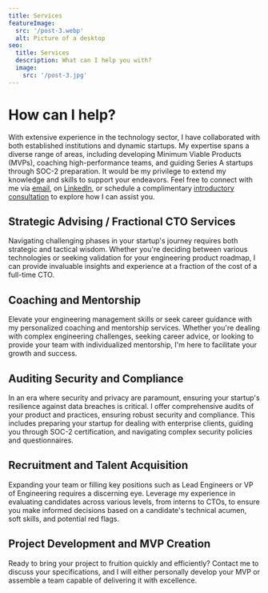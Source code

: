```yaml
---
title: Services
featureImage:
  src: '/post-3.webp'
  alt: Picture of a desktop
seo:
  title: Services
  description: What can I help you with?
  image:
    src: '/post-3.jpg'
---
```


# How can I help?

With extensive experience in the technology sector, I have collaborated with both established institutions and dynamic startups. My expertise spans a diverse range of areas, including developing Minimum Viable Products (MVPs), coaching high-performance teams, and guiding Series A startups through SOC-2 preparation. It would be my privilege to extend my knowledge and skills to support your endeavors. Feel free to connect with me via [email](mailto:rimthong@gmail.com?subject=Consult), on [LinkedIn](https://linkedin.com/in/rimthong), or schedule a complimentary [introductory consultation](https://calendly.com/arimthong/30min) to explore how I can assist you.

## Strategic Advising / Fractional CTO Services

Navigating challenging phases in your startup's journey requires both strategic and tactical wisdom. Whether you're deciding between various technologies or seeking validation for your engineering product roadmap, I can provide invaluable insights and experience at a fraction of the cost of a full-time CTO.

## Coaching and Mentorship

Elevate your engineering management skills or seek career guidance with my personalized coaching and mentorship services. Whether you're dealing with complex engineering challenges, seeking career advice, or looking to provide your team with individualized mentorship, I'm here to facilitate your growth and success.

## Auditing Security and Compliance

In an era where security and privacy are paramount, ensuring your startup's resilience against data breaches is critical. I offer comprehensive audits of your product and practices, ensuring robust security and compliance. This includes preparing your startup for dealing with enterprise clients, guiding you through SOC-2 certification, and navigating complex security policies and questionnaires.

## Recruitment and Talent Acquisition

Expanding your team or filling key positions such as Lead Engineers or VP of Engineering requires a discerning eye. Leverage my experience in evaluating candidates across various levels, from interns to CTOs, to ensure you make informed decisions based on a candidate's technical acumen, soft skills, and potential red flags.

## Project Development and MVP Creation

Ready to bring your project to fruition quickly and efficiently? Contact me to discuss your specifications, and I will either personally develop your MVP or assemble a team capable of delivering it with excellence.

